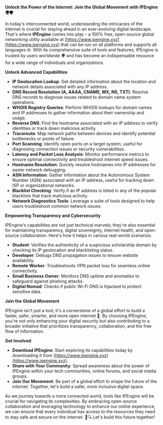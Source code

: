 **Unlock the Power of the Internet: Join the Global Movement with IPEngine 🌍🛡️**

In today's interconnected world, understanding the intricacies of the internet is crucial for staying ahead in an ever-evolving digital landscape. That's where **IPEngine** comes into play – a 100% free, open-source global networking utility available at [https://www.ipengine.xyz](https://www.ipengine.xyz) that can be run on all platforms and supports all languages 🌐. With its comprehensive suite of tools and features, IPEngine is trusted by users worldwide 🌍 and has become an indispensable resource for a wide range of individuals and organizations.

**Unlock Advanced Capabilities**

- **IP Geolocation Lookup**: Get detailed information about the location and network details associated with any IP address.
- **DNS Record Resolution (A, AAAA, CNAME, MX, NS, TXT)**: Resolve DNS records to diagnose issues related to domain name system operations.
- **WHOIS Registry Queries**: Perform WHOIS lookups for domain names and IP addresses to gather information about their ownership and usage.
- **Reverse DNS**: Find the hostname associated with an IP address to verify identities or track down malicious activity.
- **Traceroute**: Map network paths between devices and identify potential bottlenecks or points of failure.
- **Port Scanning**: Identify open ports on a target system, useful for diagnosing connection issues or security vulnerabilities.
- **Latency and Packet Loss Analysis**: Monitor performance metrics to ensure optimal connectivity and troubleshoot internet speed issues.
- **Hostname Resolution**: Quickly resolve hostnames into IP addresses for easier network debugging.
- **ASN Information**: Gather information about the Autonomous System Number (ASN) associated with an IP address, useful for tracking down ISP or organizational networks.
- **Blacklist Checking**: Verify if an IP address is listed in any of the popular blacklists that track malicious activity.
- **Network Diagnostics Tools**: Leverage a suite of tools designed to help users troubleshoot common network issues.

**Empowering Transparency and Cybersecurity**

IPEngine's capabilities are not just technical marvels; they're also essential for maintaining transparency, digital sovereignty, internet health, and open-source collaboration. Here's how it helps in various real-world scenarios:

- **Student**: Verifies the authenticity of a suspicious scholarship domain by checking its IP geolocation and blacklisting status.
- **Developer**: Debugs DNS propagation issues to ensure website availability.
- **Remote Worker**: Troubleshoots VPN packet loss for seamless online connectivity.
- **Small Business Owner**: Monitors DNS uptime and anomalies to safeguard against phishing attacks.
- **Digital Nomad**: Checks if public Wi-Fi DNS is hijacked to protect sensitive data.

**Join the Global Movement**

IPEngine isn't just a tool; it's a cornerstone of a global effort to build a faster, safer, smarter, and more open internet 🚀. By choosing IPEngine, you're not only enhancing your digital security but also contributing to a broader initiative that prioritizes transparency, collaboration, and the free flow of information.

**Get Involved**

- **Download IPEngine**: Start exploring its capabilities today by downloading it from [https://www.ipengine.xyz](https://www.ipengine.xyz).
- **Share with Your Community**: Spread awareness about the power of IPEngine within your tech communities, online forums, and social media groups.
- **Join Our Movement**: Be part of a global effort to shape the future of the internet. Together, let's build a safer, more inclusive digital space.

As we journey towards a more connected world, tools like IPEngine will be crucial for navigating its complexities. By embracing open-source collaboration and leveraging technology to enhance our online experience, we can ensure that every individual has access to the resources they need to stay safe and secure on the internet. 📡🔍 Let's build this future together!